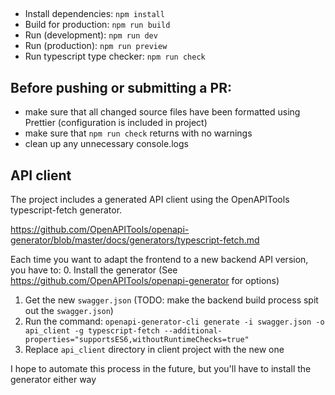 ## 
 - Install dependencies: `npm install`
 - Build for production: `npm run build`
 - Run (development): `npm run dev`
 - Run (production): `npm run preview`
 - Run typescript type checker: `npm run check`

## Before pushing or submitting a PR:
 - make sure that all changed source files have been formatted using Prettier (configuration is
   included in project)
 - make sure that `npm run check` returns with no warnings
 - clean up any unnecessary console.logs 

## API client

The project includes a generated API client using the OpenAPITools typescript-fetch generator. 

https://github.com/OpenAPITools/openapi-generator/blob/master/docs/generators/typescript-fetch.md

Each time you want to adapt the frontend to a new backend API version, you have to:
 0. Install the generator (See https://github.com/OpenAPITools/openapi-generator for options)
 1. Get the new `swagger.json` (TODO: make the backend build process spit out the `swagger.json`)
 2. Run the command: `openapi-generator-cli generate -i swagger.json -o api_client -g
    typescript-fetch --additional-properties="supportsES6,withoutRuntimeChecks=true"`
 3. Replace `api_client` directory in client project with the new one

I hope to automate this process in the future, but you'll have to install the generator either way
